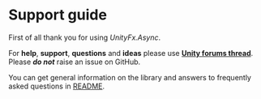 # Support guide

First of all thank you for using *UnityFx.Async*.

For **help**, **support**, **questions** and **ideas** please use **[Unity forums thread](https://forum.unity.com/threads/asynchronous-operations-for-unity-free.522989/)**. 
Please **_do not_** raise an issue on GitHub.

You can get general information on the library and answers to frequently asked questions in [README](../README.md).